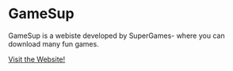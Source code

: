 # GameSup

GameSup is a webiste developed by SuperGames- where you can download many fun games.

[Visit the Website!](https://gamesupd.github.io)
